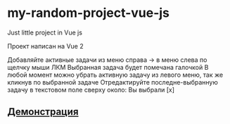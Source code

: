 # my-random-project-vue-js
Just little project in Vue js

Проект написан на Vue 2

Добавляйте активные задачи из меню справа -> в меню слева по щелчку мыши ЛКМ
Выбранная задача будет помечана галочкой
В любой момент можно убрать активную задачу из левого меню, так же кликнув по выбранной задаче
Отредактируйте последне-выбранную задачу в текстовом поле сверху около: Вы выбрали [x]

<h2 align="left"><a  href="https://olzx.github.io/my-random-project-vue-js/">Демонстрация</a></h2>
